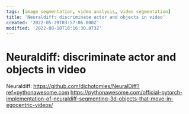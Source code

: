 ```yaml
---
tags: [image segmentation, video analysis, video segmentation]
title: 'Neuraldiff: discriminate actor and objects in video'
created: '2022-05-29T03:57:06.000Z'
modified: '2022-08-18T16:16:30.873Z'
---
```


# Neuraldiff: discriminate actor and objects in video

Neuraldiff:
 https://github.com/dichotomies/NeuralDiff?ref=pythonawesome.com
https://pythonawesome.com/official-pytorch-implementation-of-neuraldiff-segmenting-3d-objects-that-move-in-egocentric-videos/
